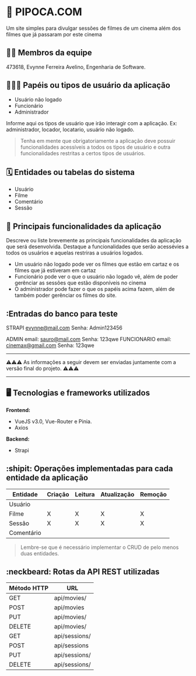 # :checkered_flag: PIPOCA.COM

Um site simples para divulgar sessões de filmes de um cinema além dos filmes que já passaram por este cinema

## :technologist: Membros da equipe

473618, Evynne Ferreira Avelino, Engenharia de Software.

## :people_holding_hands: Papéis ou tipos de usuário da aplicação

- Usuário não logado
- Funcionário
- Administrador

Informe aqui os tipos de usuário que irão interagir com a aplicação. Ex: administrador, locador, locatario, usuário não logado.

> Tenha em mente que obrigatoriamente a aplicação deve possuir funcionalidades acessíveis a todos os tipos de usuário e outra funcionalidades restritas a certos tipos de usuários.

## :spiral_calendar: Entidades ou tabelas do sistema

- Usuário
- Filme
- Comentário
- Sessão

## :triangular_flag_on_post: Principais funcionalidades da aplicação

Descreve ou liste brevemente as principais funcionalidades da aplicação que será desenvolvida. Destaque a funcionalidades que serão acessévies a todos os usuários e aquelas restriras a usuários logados.

- Um usuário não logado pode ver os filmes que estão em cartaz e os filmes que já estiveram em cartaz
- Funcionário pode ver o que o usuário não logado vê, além de poder gerênciar as sessões que estão disponíveis no cinema
- O administrador pode fazer o que os papéis acima fazem, além de também poder gerênciar os filmes do site.

## :Entradas do banco para teste

STRAPI evynne@mail.com Senha: Admin123456

ADMIN email: sauro@mail.com Senha: 123qwe
FUNCIONARIO email: cinemax@gmail.com Senha: 123qwe

---

:warning::warning::warning: As informações a seguir devem ser enviadas juntamente com a versão final do projeto. :warning::warning::warning:

---

## :desktop_computer: Tecnologias e frameworks utilizados

**Frontend:**

- VueJS v3.0, Vue-Router e Pinia.
- Axios

**Backend:**

- Strapi

## :shipit: Operações implementadas para cada entidade da aplicação

| Entidade   | Criação | Leitura | Atualização | Remoção |
| ---------- | ------- | ------- | ----------- | ------- |
| Usuário    |         |         |             |         |
| Filme      | X       | X       | X           | X       |
| Sessão     | X       | X       | X           | X       |
| Comentário |         |         |             |         |

> Lembre-se que é necessário implementar o CRUD de pelo menos duas entidades.

## :neckbeard: Rotas da API REST utilizadas

| Método HTTP | URL           |
| ----------- | ------------- |
| GET         | api/movies/   |
| POST        | api/movies    |
| PUT         | api/movies/   |
| DELETE      | api/movies/   |
| GET         | api/sessions/ |
| POST        | api/sessions  |
| PUT         | api/sessions/ |
| DELETE      | api/sessions/ |
